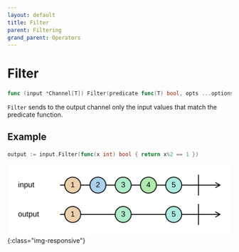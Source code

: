 ```yaml
---
layout: default
title: Filter
parent: Filtering
grand_parent: Operators
---
```


<h1>Filter</h1>

```go
func (input *Channel[T]) Filter(predicate func(T) bool, opts ...options.FilterOption) *Channel[T]
```

`Filter` sends to the output channel only the input values that match the predicate function.

<h2>Example</h2>

```go
output := input.Filter(func(x int) bool { return x%2 == 1 })
```
![](../../../assets/images/diagrams/filtering/filter.svg){:class="img-responsive"}